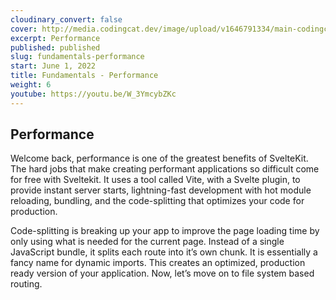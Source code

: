 ```yaml
---
cloudinary_convert: false
cover: http://media.codingcat.dev/image/upload/v1646791334/main-codingcatdev-photo/Intro_to_Svelte.png
excerpt: Performance
published: published
slug: fundamentals-performance
start: June 1, 2022
title: Fundamentals - Performance
weight: 6
youtube: https://youtu.be/W_3YmcybZKc
---
```


## **Performance**

Welcome back, performance is one of the greatest benefits of SvelteKit. The hard jobs that make creating performant applications so difficult come for free with Sveltekit. It uses a tool called Vite, with a Svelte plugin, to provide instant server starts, lightning-fast development with hot module reloading, bundling, and the code-splitting that optimizes your code for production.

Code-splitting is breaking up your app to improve the page loading time by only using what is needed for the current page. Instead of a single JavaScript bundle, it splits each route into it’s own chunk. It is essentially a fancy name for dynamic imports. This creates an optimized, production ready version of your application. Now, let’s move on to file system based routing.
